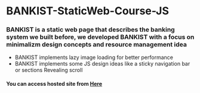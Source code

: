 # BANKIST-StaticWeb-Course-JS
### BANKIST is a static web page that describes the banking system we built before, we developed BANKIST with a focus on minimalizm design concepts  and resource management idea

- BANKIST implements lazy image loading for better performance 
- BANKIST implements some JS design ideas like a sticky navigation bar or sections Revealing scroll 

#### You can access hosted site from [Here](https://master--bankist-staticweb-maes.netlify.app/)
